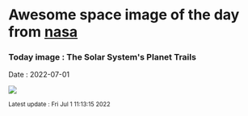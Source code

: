 
# Awesome space image of the day from [nasa](https://api.nasa.gov/)

### Today image : The Solar System's Planet Trails

Date : 2022-07-01


![](https://apod.nasa.gov/apod/image/2207/Star-trail-of-planets1067.jpg)

<small>Latest update : Fri Jul  1 11:13:15 2022</small>


